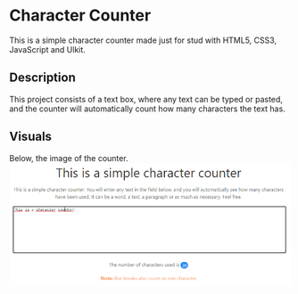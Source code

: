 # Character Counter

This is a simple character counter made just for stud with HTML5, CSS3, JavaScript and Ulkit.

## Description

This project consists of a text box, where any text can be typed or pasted, and the counter will automatically count how many characters the text has.

## Visuals

Below, the image of the counter.
![](character-counter-home.PNG)
